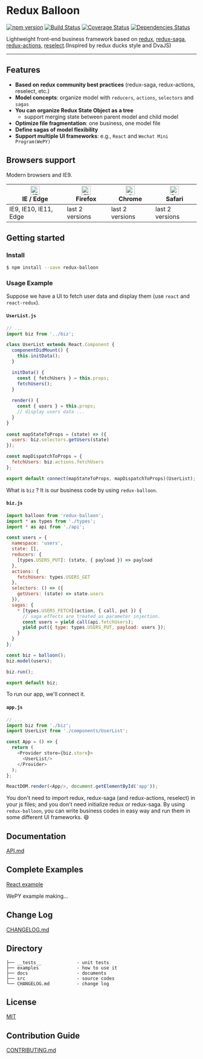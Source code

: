 # Redux Balloon

[![npm version](https://img.shields.io/npm/v/redux-balloon)](https://badge.fury.io/js/redux-balloon)
[![Build Status](https://travis-ci.org/IAMSUPERMONKEY/redux-balloon.svg?branch=master)](https://travis-ci.org/IAMSUPERMONKEY/redux-balloon)
[![Coverage Status](https://coveralls.io/repos/github/IAMSUPERMONKEY/redux-balloon/badge.svg?branch=master)](https://coveralls.io/github/IAMSUPERMONKEY/redux-balloon?branch=master)
[![Dependencies Status](https://david-dm.org/IAMSUPERMONKEY/redux-balloon.svg)](https://david-dm.org/IAMSUPERMONKEY/redux-balloon)

Lightweight front-end business framework based on [redux](https://github.com/reduxjs/redux), [redux-saga](https://github.com/redux-saga/redux-saga), [redux-actions](https://github.com/redux-utilities/redux-actions), [reselect](https://github.com/reduxjs/reselect).(Inspired by redux ducks style and DvaJS)

---



## Features

- **Based on redux community best practices** (redux-saga, redux-actions, reselect, etc.)
- **Model concepts**: organize model with `reducers`, `actions`, `selectors` and `sagas`
- **You can organize Redux State Object as a tree**
  - support merging state between parent model and child model
- **Optimize file fragmentation**: one business, one model file
- **Define sagas of model flexibility**
- **Support multiple UI frameworks**: e.g., `React` and `Wechat Mini Program(WePY)`   



## Browsers support

Modern browsers and IE9.

| [<img src="https://raw.githubusercontent.com/alrra/browser-logos/master/src/edge/edge_48x48.png" alt="IE / Edge" width="24px" height="24px" />](http://godban.github.io/browsers-support-badges/)</br>IE / Edge | [<img src="https://raw.githubusercontent.com/alrra/browser-logos/master/src/firefox/firefox_48x48.png" alt="Firefox" width="24px" height="24px" />](http://godban.github.io/browsers-support-badges/)</br>Firefox | [<img src="https://raw.githubusercontent.com/alrra/browser-logos/master/src/chrome/chrome_48x48.png" alt="Chrome" width="24px" height="24px" />](http://godban.github.io/browsers-support-badges/)</br>Chrome | [<img src="https://raw.githubusercontent.com/alrra/browser-logos/master/src/safari/safari_48x48.png" alt="Safari" width="24px" height="24px" />](http://godban.github.io/browsers-support-badges/)</br>Safari |
| --------- | --------- | --------- | --------- |
| IE9, IE10, IE11, Edge| last 2 versions| last 2 versions| last 2 versions |



## Getting started

### Install

```bash
$ npm install --save redux-balloon
```



### Usage Example

Suppose we have a UI to fetch user data and display them (use `react` and `react-redux`).

#### `UserList.js`

```javascript
// ...
import biz from '../biz';

class UserList extends React.Component {
  componentDidMount() {
    this.initData();
  }

  initData() {
    const { fetchUsers } = this.props;
    fetchUsers();
  }
  
  render() {
    const { users } = this.props;
    // display users data ...
  }
}
  
const mapStateToProps = (state) => ({
  users: biz.selectors.getUsers(state)
});

const mapDispatchToProps = {
  fetchUsers: biz.actions.fetchUsers
};

export default connect(mapStateToProps, mapDispatchToProps)(UserList);
```



What is `biz` ? It is our business code by using `redux-balloon`.

#### `biz.js`

```javascript
import balloon from 'redux-balloon';
import * as types from './types';
import * as api from './api';

const users = {
  namespace: 'users',
  state: [],
  reducers: {
    [types.USERS_PUT]: (state, { payload }) => payload
  },
  actions: {
    fetchUsers: types.USERS_GET
  },
  selectors: () => ({
    getUsers: (state) => state.users
  }),
  sagas: {
    * [types.USERS_FETCH](action, { call, put }) {
      // saga effects are treated as parameter injection.
      const users = yield call(api.fetchUsers);
      yield put({ type: types.USERS_PUT, payload: users });
    }
  }
};

const biz = balloon();
biz.model(users);

biz.run();

export default biz;
```



To run our app, we'll connect it.

#### `app.js`

```javascript
// ...
import biz from './biz';
import UserList from './components/UserList';

const App = () => {
  return (
    <Provider store={biz.store}>
      <UserList/>
    </Provider>
  );
};

ReactDOM.render(<App/>, document.getElementById('app'));
```



You don't need to import redux, redux-saga (and redux-actions, reselect) in your js files; and you don't need initialize redux or redux-saga. By using `redux-balloon`, you can write business codes in easy way and run them in some different UI frameworks. :smile:



## Documentation

[API.md](docs/en/API.md)



## Complete Examples

[React example](examples/react)

WePY example making...



## Change Log

[CHANGELOG.md](CHANGELOG.md)



## Directory

```
├── __tests__             - unit tests
├── examples              - how to use it
├── docs                  - documents
├── src                   - source codes
└── CHANGELOG.md          - change log
```



## License

[MIT](https://tldrlegal.com/license/mit-license)



## Contribution Guide

[CONTRIBUTING.md](CONTRIBUTING.md)

